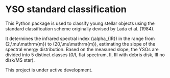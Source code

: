 YSO standard classification
===========================

This Python package is used to classify young stellar objects using the
standard classification scheme originally devised by Lada et al. (1984).

It determines the infrared spectral index \(\alpha_{IR}\) in the range
from \(2\,\mu\mathrm{m}\) to \(20\,\mu\mathrm{m}\), estimating the slope
of the spectral energy distribution. Based on the measured slope, the
YSOs are divided into 5 distinct classes (0/I, flat spectrum, II,
III with debris disk, III no disk/MS star).

This project is under active development.